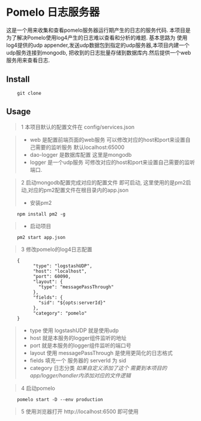 # Pomelo 日志服务器
这是一个用来收集和查看pomelo服务器运行期产生的日志的服务代码.
本项目是为了解决Pomelo使用log4产生的日志难以查看和分析的难题.
基本思路为 使用log4提供的udp appender,发送udp数据包到指定的udp服务器,本项目内建一个udp服务连接到mongodb,
把收到的日志批量存储到数据库内.然后提供一个web服务用来查看日志.

## Install

        git clone
## Usage

>1 本项目默认的配置文件在 config/services.json

>* web 是配置前端页面的web服务 可以修改对应的host和port来设置自己需要的监听服务 默认localhost:65000
>* dao-logger 是数据库配置 这里是mongodb
>* logger 是一个udp服务 可修改对应的host和port来设置自己需要的监听端口.

>2 启动mongodb配置完成对应的配置文件 即可启动,
    这里使用的是pm2启动,对应的pm2配置文件在根目录内的app.json
>* 安装pm2

        npm install pm2 -g
>* 启动项目

        pm2 start app.json

>3 修改pomelo的log4日志配置

        {
              "type": "logstashUDP",
              "host": "localhost",
              "port": 60090,
              "layout": {
                "type": "messagePassThrough"
              },
              "fields": {
                "sid": "${opts:serverId}"
              },
              "category": "pomelo"
        }


>* type 使用 logstashUDP 就是使用udp
>* host 就是本服务的logger组件监听的地址
>* port 就是本服务的logger组件监听的端口号
>* layout 使用 messagePassThrough 是使用更简化的日志格式
>* fields 填充一个 服务器的 serverId 为 sid
>* category 日志分类 *如果自定义添加了这个 需要到本项目的 app/logger/handler内添加对应的文件逻辑*

>4 启动pomelo

        pomelo start -D --env production
>5 使用浏览器打开 http://localhost:6500 即可使用

